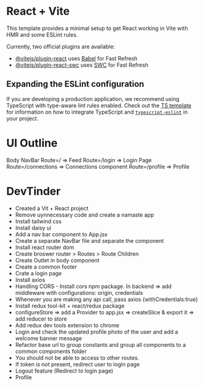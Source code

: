 # React + Vite

This template provides a minimal setup to get React working in Vite with HMR and some ESLint rules.

Currently, two official plugins are available:

- [@vitejs/plugin-react](https://github.com/vitejs/vite-plugin-react/blob/main/packages/plugin-react) uses [Babel](https://babeljs.io/) for Fast Refresh
- [@vitejs/plugin-react-swc](https://github.com/vitejs/vite-plugin-react/blob/main/packages/plugin-react-swc) uses [SWC](https://swc.rs/) for Fast Refresh

## Expanding the ESLint configuration

If you are developing a production application, we recommend using TypeScript with type-aware lint rules enabled. Check out the [TS template](https://github.com/vitejs/vite/tree/main/packages/create-vite/template-react-ts) for information on how to integrate TypeScript and [`typescript-eslint`](https://typescript-eslint.io) in your project.



# UI Outline

Body
    NavBar
    Route=/ => Feed
    Route=/login => Login Page
    Route=/connections => Connections component
    Route=/profile => Profile




# DevTinder
- Created a Vit + React project
- Remove uynnecessary code and create a namaste app
- Install tailwind css
- Install daisy ui
- Add a nav bar component to App.jsx
- Create a separate NavBar file and separate the component
- Install react router dom
- Create broswer router > Routes > Route Children
- Create Outlet in body component
- Create a common footer
- Crate a login page
- Install axios 
- Handling CORS - Install cors npm package. In backend => add middleware with configurations: origin, credentials
- Whenever you are making any api call, pass axios {withCredentials:true}
- Install redux tool-kit + react/redux package
- configureStore => add a Provider to app.jsx => createSlice & export it => add reducer to store
- Add redux dev tools extension to chrome
- Login and check the updated profile photo of the user and add a welcome banner message
- Refactor base url to group constants and group all components to a common components folder
- You should not be able to access to other routes. 
- If token is not present, redirect user to login page
- Logout feature (Redirect to login page)
- Profile